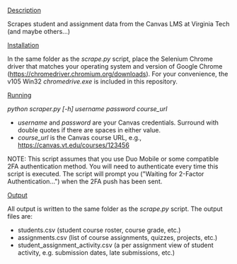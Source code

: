 <ins>Description</ins>

Scrapes student and assignment data from the Canvas LMS at Virginia Tech (and maybe others...)

<ins>Installation</ins>

In the same folder as the _scrape.py_ script, place the Selenium Chrome driver that matches your operating system and version of Google Chrome (https://chromedriver.chromium.org/downloads). For your convenience, the v105 Win32 _chromedrive.exe_ is included in this repository.

<ins>Running</ins>

_python scraper.py [-h] username password course_url_
  - _username_ and _password_ are your Canvas credentials. Surround with double quotes if there are spaces in either value.
  - _course_url_ is the Canvas course URL, e.g., https://canvas.vt.edu/courses/123456
  
NOTE: This script assumes that you use Duo Mobile or some compatible 2FA authentication method. You will need to authenticate every time this script is executed. The script will prompt you ("Waiting for 2-Factor Authentication...") when the 2FA push has been sent.

<ins>Output</ins>

All output is written to the same folder as the _scrape.py_ script. The output files are:
- students.csv (student course roster, course grade, etc.)
- assignments.csv (list of course assignments, quizzes, projects, etc.)
- student_assignment_activity.csv (a per assignment view of student activity, e.g. submission dates, late submissions, etc.)
